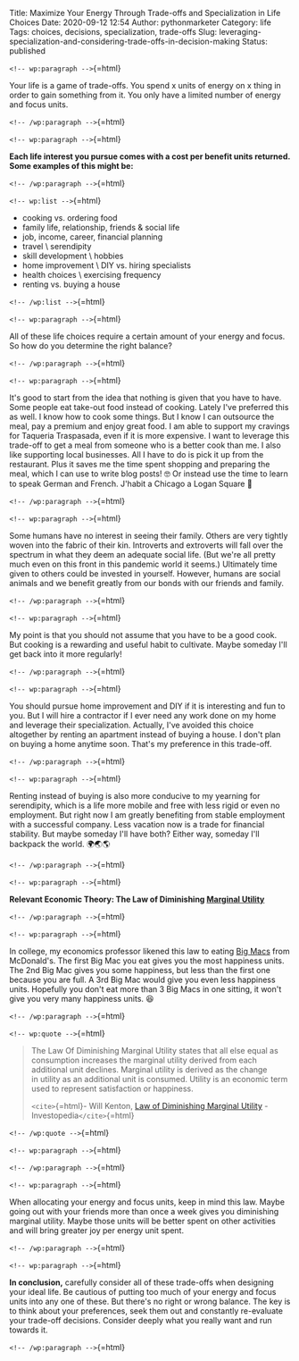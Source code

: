 Title: Maximize Your Energy Through Trade-offs and Specialization in Life Choices
Date: 2020-09-12 12:54
Author: pythonmarketer
Category: life
Tags: choices, decisions, specialization, trade-offs
Slug: leveraging-specialization-and-considering-trade-offs-in-decision-making
Status: published

`<!-- wp:paragraph -->`{=html}

Your life is a game of trade-offs. You spend x units of energy on x thing in order to gain something from it. You only have a limited number of energy and focus units.

`<!-- /wp:paragraph -->`{=html}

`<!-- wp:paragraph -->`{=html}

**Each life interest you pursue comes with a cost per benefit units returned. Some examples of this might be:**

`<!-- /wp:paragraph -->`{=html}

`<!-- wp:list -->`{=html}

-   cooking vs. ordering food
-   family life, relationship, friends & social life
-   job, income, career, financial planning
-   travel \\ serendipity
-   skill development \\ hobbies
-   home improvement \\ DIY vs. hiring specialists
-   health choices \\ exercising frequency
-   renting vs. buying a house

`<!-- /wp:list -->`{=html}

`<!-- wp:paragraph -->`{=html}

All of these life choices require a certain amount of your energy and focus. So how do you determine the right balance?

`<!-- /wp:paragraph -->`{=html}

`<!-- wp:paragraph -->`{=html}

It's good to start from the idea that nothing is given that you have to have. Some people eat take-out food instead of cooking. Lately I've preferred this as well. I know how to cook some things. But I know I can outsource the meal, pay a premium and enjoy great food. I am able to support my cravings for Taqueria Traspasada, even if it is more expensive. I want to leverage this trade-off to get a meal from someone who is a better cook than me. I also like supporting local businesses. All I have to do is pick it up from the restaurant. Plus it saves me the time spent shopping and preparing the meal, which I can use to write blog posts! 🤓 Or instead use the time to learn to speak German and French. J'habit a Chicago a Logan Square 👋

`<!-- /wp:paragraph -->`{=html}

`<!-- wp:paragraph -->`{=html}

Some humans have no interest in seeing their family. Others are very tightly woven into the fabric of their kin. Introverts and extroverts will fall over the spectrum in what they deem an adequate social life. (But we're all pretty much even on this front in this pandemic world it seems.) Ultimately time given to others could be invested in yourself. However, humans are social animals and we benefit greatly from our bonds with our friends and family.

`<!-- /wp:paragraph -->`{=html}

`<!-- wp:paragraph -->`{=html}

My point is that you should not assume that you have to be a good cook. But cooking is a rewarding and useful habit to cultivate. Maybe someday I'll get back into it more regularly!

`<!-- /wp:paragraph -->`{=html}

`<!-- wp:paragraph -->`{=html}

You should pursue home improvement and DIY if it is interesting and fun to you. But I will hire a contractor if I ever need any work done on my home and leverage their specialization. Actually, I've avoided this choice altogether by renting an apartment instead of buying a house. I don't plan on buying a home anytime soon. That's my preference in this trade-off.

`<!-- /wp:paragraph -->`{=html}

`<!-- wp:paragraph -->`{=html}

Renting instead of buying is also more conducive to my yearning for serendipity, which is a life more mobile and free with less rigid or even no employment. But right now I am greatly benefiting from stable employment with a successful company. Less vacation now is a trade for financial stability. But maybe someday I'll have both? Either way, someday I'll backpack the world. 🌍🌏🌎

`<!-- /wp:paragraph -->`{=html}

`<!-- wp:paragraph -->`{=html}

**Relevant Economic Theory: The Law of Diminishing [Marginal Utility](https://en.wikipedia.org/wiki/Marginal_utility)**

`<!-- /wp:paragraph -->`{=html}

`<!-- wp:paragraph -->`{=html}

In college, my economics professor likened this law to eating [Big Macs](https://en.wikipedia.org/wiki/Big_Mac) from McDonald's. The first Big Mac you eat gives you the most happiness units. The 2nd Big Mac gives you some happiness, but less than the first one because you are full. A 3rd Big Mac would give you even less happiness units. Hopefully you don't eat more than 3 Big Macs in one sitting, it won't give you very many happiness units. 😆

`<!-- /wp:paragraph -->`{=html}

`<!-- wp:quote -->`{=html}

> The Law Of Diminishing Marginal Utility states that all else equal as consumption increases the marginal utility derived from each additional unit declines. Marginal utility is derived as the change in utility as an additional unit is consumed. Utility is an economic term used to represent satisfaction or happiness. 
>
> `<cite>`{=html}- Will Kenton, [Law of Diminishing Marginal Utility](https://www.investopedia.com/terms/l/lawofdiminishingutility.asp#:~:text=The%20Law%20Of%20Diminishing%20Marginal,to%20represent%20satisfaction%20or%20happiness.) - Investopedia`</cite>`{=html}

`<!-- /wp:quote -->`{=html}

`<!-- wp:paragraph -->`{=html}

`<!-- /wp:paragraph -->`{=html}

`<!-- wp:paragraph -->`{=html}

When allocating your energy and focus units, keep in mind this law. Maybe going out with your friends more than once a week gives you diminishing marginal utility. Maybe those units will be better spent on other activities and will bring greater joy per energy unit spent.

`<!-- /wp:paragraph -->`{=html}

`<!-- wp:paragraph -->`{=html}

**In conclusion,** carefully consider all of these trade-offs when designing your ideal life. Be cautious of putting too much of your energy and focus units into any one of these. But there's no right or wrong balance. The key is to think about your preferences, seek them out and constantly re-evaluate your trade-off decisions. Consider deeply what you really want and run towards it.

`<!-- /wp:paragraph -->`{=html}
